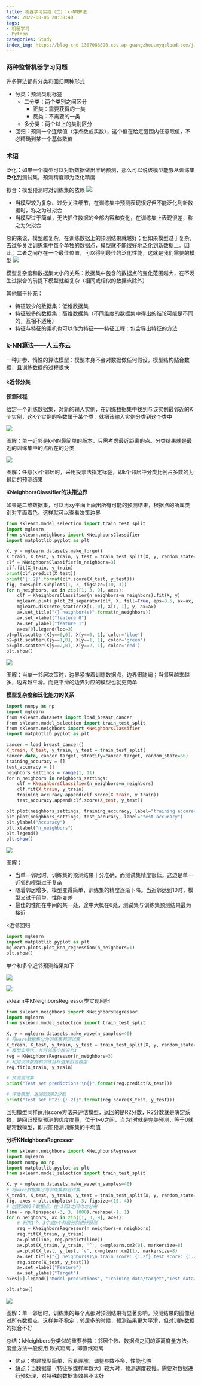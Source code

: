 ```yaml
---
title: 机器学习实践（二）：k-NN算法
date: 2022-08-06 20:38:48
tags: 
- 机器学习
- Python
categories: Study
index_img: https://blog-cnd-1307088890.cos.ap-guangzhou.myqcloud.com/jiqixuexi.png
---
```


<!-- more -->

### 两种监督机器学习问题

许多算法都有分类和回归两种形式

- 分类：预测类别标签
  - 二分类：两个类别之间区分
    - 正类：需要获得的一类
    - 反类：不需要的一类
  - 多分类：两个以上的类别区分
- 回归：预测一个连续值（浮点数或实数），这个值在给定范围内任意取值，不必精确到某一个基体数值

### 术语

泛化：如果一个模型可以对新数据做出准确预测，那么可以说该模型能够从训练集**泛化**到测试集，预测精度即为泛化精度

拟合：模型预测时对训练集的依赖
![](https://blog-cnd-1307088890.cos.ap-guangzhou.myqcloud.com/20220806203918.png)

- 当模型较为复杂、过分关注细节，在训练集中预测表现很好但不能泛化到新数据时，称之为过拟合
- 当模型过于简单，无法抓住数据的全部内容和变化，在训练集上表现很差，称之为欠拟合

总的来说，模型越复杂，在训练数据上的预测结果就越好；但如果模型过于复杂，
去过多关注训练集中每个单独的数据点，模型就不能很好地泛化到新数据上。因此，二者之间存在一个最佳位置，可以得到最佳的泛化性能，这就是我们需要的模型
![](https://blog-cnd-1307088890.cos.ap-guangzhou.myqcloud.com/20220806203937.png)

模型复杂度和数据集大小的关系：数据集中包含的数据点的变化范围越大，在不发生过拟合的前提下模型就越复杂（相同或相似的数据点除外）

其他属于补充：

- 特征较少的数据集：低维数据集
- 特征较多的数据集：高维数据集（不同维度的数据集中得出的结论可能是不同的，互相不适用）
- 特征与特征的乘机也可以作为特征——特征工程：包含导出特征的方法

### k-NN算法——人云亦云

一种非参、惰性的算法模型：模型本身不会对数据做任何假设，模型结构贴合数据，且训练数据的过程很快

#### k近邻分类

**预测过程**

给定一个训练数据集，对新的输入实例，在训练数据集中找到与该实例最邻近的K个实例，这K个实例的多数属于某个类，就把该输入实例分类到这个类中

![](https://blog-cnd-1307088890.cos.ap-guangzhou.myqcloud.com/20220806203949.png)

图解：单一近邻是k-NN最简单的版本，只需考虑最近距离的点。分类结果就是最近的训练集中的点所在的分类

![](https://blog-cnd-1307088890.cos.ap-guangzhou.myqcloud.com/20220806203959.png)

图解：任意(k)个邻居时，采用投票法指定标签，即k个邻居中分类比例占多数的为最后的预测结果

**KNeighborsClassifier的决策边界**

如果是二维数据集，可以再xy平面上画出所有可能的预测结果，根据点的所属类别对平面着色，这样就可以查看决策边界

```python
from sklearn.model_selection import train_test_split
import mglearn
from sklearn.neighbors import KNeighborsClassifier
import matplotlib.pyplot as plt

X, y = mglearn.datasets.make_forge()
X_train, X_test, y_train, y_test = train_test_split(X, y, random_state=0)
clf = KNeighborsClassifier(n_neighbors=3)
clf.fit(X_train, y_train)
print(clf.predict(X_test))
print('{:.2}'.format(clf.score(X_test, y_test)))
fig, axes=plt.subplots(1, 3, figsize=(10, 3))
for n_neighbors, ax in zip([1, 3, 9], axes):
    clf = KNeighborsClassifier(n_neighbors=n_neighbors).fit(X, y)
    mglearn.plots.plot_2d_separator(clf, X, fill=True, eps=0.5, ax=ax, alpha=.4)
    mglearn.discrete_scatter(X[:, 0], X[:, 1], y, ax=ax)
    ax.set_title("{} neighbor(s)".format(n_neighbors))
    ax.set_xlabel("feature 0")
    ax.set_ylabel("feature 1")
    axes[0].legend(loc=3)
p1=plt.scatter(X[y==0,0], X[y==0, 1], color='blue')
p2=plt.scatter(X[y==1,0], X[y==1, 1], color='green')
p3=plt.scatter(X[y==2,0], X[y==2, 1], color='red')
plt.show()
```

![](https://blog-cnd-1307088890.cos.ap-guangzhou.myqcloud.com/20220806204015.png)

图解：当单一邻居决策时，边界紧挨着训练数据点，边界很陡峭；当邻居越来越多，边界越平滑。而更平滑的边界对应的模型也就更简单

**模型复杂度和泛化能力的关系**

```haskell
import numpy as np
import mglearn
from sklearn.datasets import load_breast_cancer
from sklearn.model_selection import train_test_split
from sklearn.neighbors import KNeighborsClassifier
import matplotlib.pyplot as plt

cancer = load_breast_cancer()
X_train, X_test, y_train, y_test = train_test_split(
cancer.data, cancer.target, stratify=cancer.target, random_state=66)
training_accuracy = []
test_accuracy = []
neighbors_settings = range(1, 11)
for n_neighbors in neighbors_settings:
    clf = KNeighborsClassifier(n_neighbors=n_neighbors)
    clf.fit(X_train, y_train)
    training_accuracy.append(clf.score(X_train, y_train))
    test_accuracy.append(clf.score(X_test, y_test))

plt.plot(neighbors_settings, training_accuracy, label="training accuracy")
plt.plot(neighbors_settings, test_accuracy, label="test accuracy")
plt.ylabel("Accuracy")
plt.xlabel("n_neighbors")
plt.legend()
plt.show()
```

![](https://blog-cnd-1307088890.cos.ap-guangzhou.myqcloud.com/20220806204028.png)

图解：

- 当单一邻居时，训练集的预测结果十分准确，而测试集精度很低。这边是单一近邻的模型过于复杂
- 随着邻居增多，模型变得简单，训练集的精度逐渐下降。当近邻达到10时，模型又过于简单，性能变差
- 最佳的性能在中间的某一处，途中大概在6处，测试集与训练集预测结果最为接近

k近邻回归

```python
import mglearn
import matplotlib.pyplot as plt
mglearn.plots.plot_knn_regression(n_neighbors=1)
plt.show()
```

单个和多个近邻预测结果如下：

![](https://blog-cnd-1307088890.cos.ap-guangzhou.myqcloud.com/20220806204043.png)

![](https://blog-cnd-1307088890.cos.ap-guangzhou.myqcloud.com/20220806204056.png)

sklearn中KNeighborsRegressor类实现回归

```python
from sklearn.neighbors import KNeighborsRegressor
import mglearn
from sklearn.model_selection import train_test_split

X, y = mglearn.datasets.make_wave(n_samples=40)
# 将wave数据集分为训练集和测试集
X_train, X_test, y_train, y_test = train_test_split(X, y, random_state=0)
# 模型实例化，并将邻居个数设为3
reg = KNeighborsRegressor(n_neighbors=3)
# 利用训练数据和训练目标值来拟合模型
reg.fit(X_train, y_train)

# 预测测试集
print("Test set predictions:\n{}".format(reg.predict(X_test)))

# 评估模型，返回的是R2分数
print("Test set R^2: {:.2f}".format(reg.score(X_test, y_test)))
```

回归模型同样适用score方法来评估模型，返回的是R2分数，R2分数就是决定系数，是回归模型预测的优度度量，位于1~0之间，当为1时就是完美预测，等于0就是常数模型，即只能预测训练集的平均值

**分析KNeighborsRegressor**

```python
from sklearn.neighbors import KNeighborsRegressor
import mglearn
import numpy as np
import matplotlib.pyplot as plt
from sklearn.model_selection import train_test_split

X, y = mglearn.datasets.make_wave(n_samples=40)
# 将wave数据集分为训练集和测试集
X_train, X_test, y_train, y_test = train_test_split(X, y, random_state=0)
fig, axes = plt.subplots(1, 3, figsize=(15, 4))
# 创建1000个数据点，在-3和3之间均匀分布
line = np.linspace(-3, 3, 1000).reshape(-1, 1)
for n_neighbors, ax in zip([1, 3, 9], axes):
    # 利用1个、3个或9个邻居分别进行预测
    reg = KNeighborsRegressor(n_neighbors=n_neighbors)
    reg.fit(X_train, y_train)
    ax.plot(line, reg.predict(line))
    ax.plot(X_train, y_train, '^', c=mglearn.cm2(0), markersize=8)
    ax.plot(X_test, y_test, 'v', c=mglearn.cm2(1), markersize=8)
    ax.set_title("{} neighbor(s)\n train score: {:.2f} test score: {:.2f}".format(n_neighbors, reg.score(X_train, y_train),
    reg.score(X_test, y_test)))
    ax.set_xlabel("Feature")
    ax.set_ylabel("Target")
axes[0].legend(["Model predictions", "Training data/target","Test data/target"], loc="best")

plt.show()
```

![](https://blog-cnd-1307088890.cos.ap-guangzhou.myqcloud.com/20220806204111.png)

图解：单一邻居时，训练集的每个点都对预测结果有显著影响，预测结果的图像经过所有数据点，这样并不稳定；邻居多的时候，预测结果更为平滑，但对训练数据的拟合不好

总结：kNeighbors分类似的重要参数：邻居个数、数据点之间的距离度量方法。度量方法一般使用 欧式距离 ，即直线距离

- 优点：构建模型简单，容易理解，调整参数不多，性能也够
- 缺点：当数据量（特征多或样本数大）较大时，预测速度较慢。需要对数据进行预处理，对特殊的数据集效果不太好
